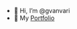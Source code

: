 - 👋 Hi, I’m @gvanvari
- 🌱 My [Portfolio](https://gvanvari.github.io/) 
<!--
- 💞️ I’m looking to collaborate on ...
- 📫 How to reach me ...
-->
<!---
gvanvari/gvanvari is a ✨ special ✨ repository because its `README.md` (this file) appears on your GitHub profile.
You can click the Preview link to take a look at your changes.
--->
